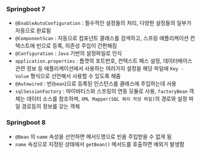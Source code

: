 ### Springboot 7
- `@EnableAutoConfiguration` : 필수적인 설정들의 처리, 다양한 설정들의 일부가 자동으로 완료됨
- `@ComponentScan` : 자동으로 컴포넌트 클래스를 검색하고, 스프링 애플리케이션 컨텍스트에 빈으로 등록, 의존성 주입이 간편해짐
- `@Configuration` : `Java` 기반의 설정파일로 인식
- `application.properties` : 톰캣의 포트번호, 컨텍스트 패스 설정, 데이터베이스 관련 정보 등 애플리케이션에서 사용하는 여러가지 설정을 해당 파일에 `Key - Value` 형식으로 선언해서 사용할 수 있도록 해줌
- `@Autowired` : 빈(`bean`)으로 등록된 인스턴스를 클래스에 주입하는데 사용
- `sqlSessionFactory` : 마이바티스와 스프링의 연동 모듈로 사용, `factoryBean` 객체는 데이터 소스를 참조하며, `XML Mapper(SQL 쿼리 작성 파일)`의 경로와 설정 파일 경로등의 정보를 갖는 객체

### Springboot 8
- `@Bean` 의 `name` 속성을 선언하면 메서드명으로 빈을 주입받을 수 없게 됨
- `name` 속성으로 지정된 상태에서 `getBean()` 메서드를 호출하면 예외가 발생함